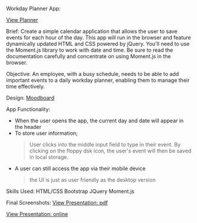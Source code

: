 Workday Planner App:

[View Planner](https://nicolegeorge.github.io/workday-planner/)

Brief:
Create a simple calendar application that allows the user to save events for each hour of the day. This app will run in the browser and feature dynamically updated HTML and CSS powered by jQuery.
You'll need to use the Moment.js library to work with date and time. Be sure to read the documentation carefully and concentrate on using Moment.js in the browser.


Objective:
An employee, with a busy schedule, needs to be able to add important events to a daily workday planner, enabling them to manage their time effectively.

Design:
[Moodboard](https://github.com/NicoleGeorge/workday-planner/blob/master/assets/Day%20Planner%20-%20Style%20Guide.png)

App Functionality:
- When the user opens the app, the current day and date will appear in the header
- To store user information;
    > User clicks into the middle input field to type in their event.
    > By clicking on the floppy dsk icon, the user's event will then be saved in local storage.
- A user can still access the app via their mobile device
    > the UI is just as user friendly as the desktop version


Skills Used:
HTML/CSS
Bootstrap
JQuery
Moment.js


Final Screenshots:
[View Presentation: pdf](https://github.com/NicoleGeorge/workday-planner/blob/master/assets/Workday%20Planner%20App_%20Presentation.pdf)

[View Presentation: online](https://www.canva.com/design/DAD3jAFRK8U/cNJKJFu7mjbembNHk449Kg/view?utm_content=DAD3jAFRK8U&utm_campaign=designshare&utm_medium=link&utm_source=publishsharelink)

